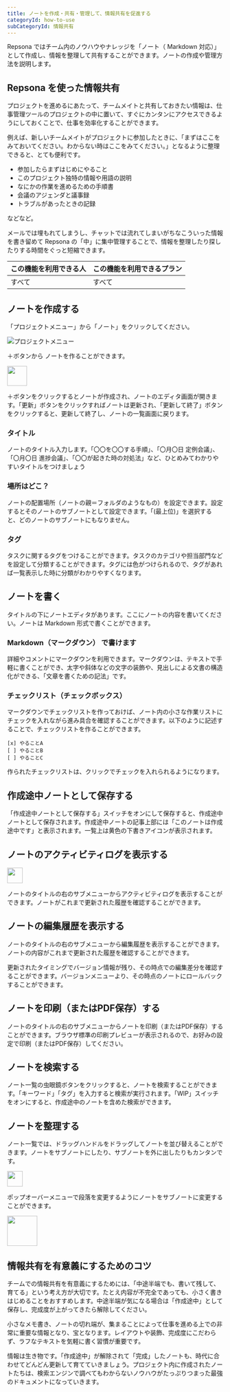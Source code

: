 ```yaml
---
title: ノートを作成・共有・管理して、情報共有を促進する
categoryId: how-to-use
subCategoryId: 情報共有
---
```


Repsona ではチーム内のノウハウやナレッジを「ノート（ Markdown 対応）」として作成し、情報を整理して共有することができます。ノートの作成や管理方法を説明します。

## Repsona を使った情報共有

プロジェクトを進めるにあたって、チームメイトと共有しておきたい情報は、仕事管理ツールのプロジェクトの中に置いて、すぐにカンタンにアクセスできるようにしておくことで、仕事を効率化することができます。

例えば、新しいチームメイトがプロジェクトに参加したときに、「まずはここをみておいてください。わからない時はここをみてください。」となるように整理できると、とても便利です。

- 参加したらまずはじめにやること
- このプロジェクト独特の情報や用語の説明
- なにかの作業を進めるための手順書
- 会議のアジェンダと議事録
- トラブルがあったときの記録

などなど。

メールでは埋もれてしまうし、チャットでは流れてしまいがちなこういった情報を書き留めて Repsona の「中」に集中管理することで、情報を整理したり探したりする時間をぐっと短縮できます。

|この機能を利用できる人|この機能を利用できるプラン|
|---|---|
|すべて|すべて|

## ノートを作成する

「プロジェクトメニュー」から「ノート」をクリックしてください。

![プロジェクトメニュー](/images/help/project-menu.ja.png)

＋ボタンから ノートを作ることができます。

<img src="/images/help/create-button.png" width="46">

＋ボタンをクリックするとノートが作成され、ノートのエディタ画面が開きます。「更新」ボタンをクリックすればノートは更新され、「更新して終了」ボタンをクリックすると、更新して終了し、ノートの一覧画面に戻ります。

### タイトル

ノートのタイトル入力します。「〇〇を〇〇する手順」、「〇月〇日 定例会議」、「〇月〇日 進捗会議」、「〇〇が起きた時の対処法」など、ひとめみてわかりやすいタイトルをつけましょう

### 場所はどこ？

ノートの配置場所（ノートの親＝フォルダのようなもの）を設定できます。設定するとそのノートのサブノートとして設定できます。「(最上位)」を選択すると、どのノートのサブノートにもなりません。

### タグ

タスクに関するタグをつけることができます。タスクのカテゴリや担当部門などを設定して分類することができます。タグには色がつけられるので、タグがあれば一覧表示した時に分類がわかりやすくなります。

## ノートを書く

タイトルの下にノートエディタがあります。ここにノートの内容を書いてください。ノートは Markdown 形式で書くことができます。

### Markdown（マークダウン） で書けます

詳細やコメントにマークダウンを利用できます。マークダウンは、テキストで手軽に書くことができ、太字や斜体などの文字の装飾や、見出しによる文書の構造化ができる、「文章を書くための記法」です。

### チェックリスト（チェックボックス）

マークダウンでチェックリストを作っておけば、ノート内の小さな作業リストにチェックを入れながら進み具合を確認することができます。以下のように記述することで、チェックリストを作ることができます。

```
[x] やることA
[ ] やることB
[ ] やることC
```

作られたチェックリストは、クリックでチェックを入れられるようになります。

## 作成途中ノートとして保存する

「作成途中ノートとして保存する」スイッチをオンにして保存すると、作成途中ノートとして保存されます。作成途中ノートの記事上部には「このノートは作成途中です」と表示されます。一覧上は黄色の下書きアイコンが表示されます。

## ノートのアクティビティログを表示する

<img src="/images/help/sub-menu.png" width="36">

ノートのタイトルの右のサブメニューからアクティビティログを表示することができます。ノートがこれまで更新された履歴を確認することができます。

## ノートの編集履歴を表示する

ノートのタイトルの右のサブメニューから編集履歴を表示することができます。ノートの内容がこれまで更新された履歴を確認することができます。

更新されたタイミングでバージョン情報が残り、その時点での編集差分を確認することができます。バージョンメニューより、その時点のノートにロールバックすることができます。

## ノートを印刷（またはPDF保存）する

ノートのタイトルの右のサブメニューからノートを印刷（またはPDF保存）することができます。ブラウザ標準の印刷プレビューが表示されるので、お好みの設定で印刷（またはPDF保存）してください。

## ノートを検索する

ノート一覧の虫眼鏡ボタンをクリックすると、ノートを検索することができます。「キーワード」「タグ」を入力すると検索が実行されます。「WIP」スイッチをオンにすると、作成途中のノートを含めた検索ができます。

## ノートを整理する

ノート一覧では、ドラッグハンドルをドラッグしてノートを並び替えることができます。ノートをサブノートにしたり、サブノートを外に出したりもカンタンです。

<img src="/images/help/drag-handle.png" width="36">

ポップオーバーメニューで段落を変更するようにノートをサブノートに変更することができます。

<img src="/images/help/popover-menu.png" width="70">

## 情報共有を有意義にするためのコツ

チームでの情報共有を有意義にするためには、「中途半端でも、書いて残して、育てる」という考え方が大切です。たとえ内容が不完全であっても、小さく書きはじめることをおすすめします。中途半端が気になる場合は「作成途中」として保存し、完成度が上がってきたら解除してください。

小さなメモ書き、ノートの切れ端が、集まることによって仕事を進める上での非常に重要な情報となり、宝となります。レイアウトや装飾、完成度にこだわらず、ラフなテキストを気軽に書く習慣が重要です。

情報は生き物です。「作成途中」が解除されて「完成」したノートも、時代に合わせてどんどん更新して育てていきましょう。プロジェクト内に作成されたノートたちは、検索エンジンで調べてもわからないノウハウがたっぷりつまった最強のドキュメントになっていきます。
